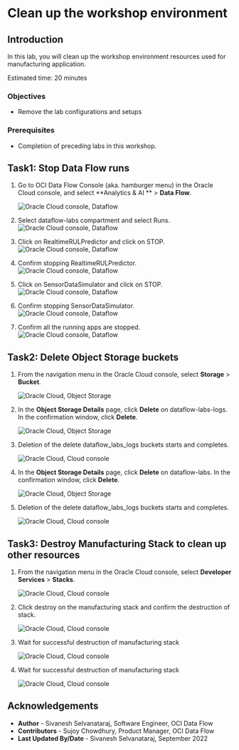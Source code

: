 # Clean up the workshop environment

## Introduction

In this lab, you will clean up the workshop environment resources used for manufacturing application.

Estimated time: 20 minutes

### Objectives

* Remove the lab configurations and setups

### Prerequisites

* Completion of preceding labs in this workshop.

## Task1: Stop Data Flow runs

1. Go to OCI Data Flow Console (aka. hamburger menu) in the Oracle Cloud console, and select **Analytics & AI ** > **Data Flow**.

   ![Oracle Cloud console, Dataflow](images/dataflow-menu.png " ")

2. Select dataflow-labs compartment and select Runs.
   ![Oracle Cloud console, Dataflow](images/runs-compartment.png " ")

3. Click on RealtimeRULPredictor and click on STOP.
   ![Oracle Cloud console, Dataflow](images/predictor-stopping.png " ")

4. Confirm stopping RealtimeRULPredictor.
   ![Oracle Cloud console, Dataflow](images/confirm-predictor-stop.png " ")

5. Click on SensorDataSimulator and click on STOP.
   ![Oracle Cloud console, Dataflow](images/simulator-stopping.png " ")

6. Confirm stopping SensorDataSimulator.
   ![Oracle Cloud console, Dataflow](images/confirm-simulator-stop.png " ")

7. Confirm all the running apps are stopped.
   ![Oracle Cloud console, Dataflow](images/stop-runs.png " ")



## Task2: Delete Object Storage buckets

1. From the navigation menu in the Oracle Cloud console, select **Storage** > **Bucket**.

    ![Oracle Cloud, Object Storage](images/object-storage-menu.png " ")

2. In the **Object Storage Details** page, click **Delete** on dataflow-labs-logs. In the confirmation window, click **Delete**.

   ![Oracle Cloud, Object Storage](images/delete-logs-bucket.png " ")   

3. Deletion of the delete dataflow_labs_logs buckets starts and completes.

    ![Oracle Cloud, Cloud console](images/delete-logs-success.png " ")    

4. In the **Object Storage Details** page, click **Delete** on dataflow-labs. In the confirmation window, click **Delete**.

   ![Oracle Cloud, Object Storage](images/delete-dataflow-labs.png " ")

5. Deletion of the delete dataflow_labs_logs buckets starts and completes.

   ![Oracle Cloud, Cloud console](images/delete-dataflow-labs-success.png " ")



## Task3: Destroy Manufacturing Stack to clean up other resources

1. From the navigation menu in the Oracle Cloud console, select **Developer Services** > **Stacks**. 

    ![Oracle Cloud, Cloud console](images/stack-menu.png " ")       

2. Click destroy on the manufacturing stack and confirm the destruction of stack.

    ![Oracle Cloud, Cloud console](images/destroy-click.png " ")    

3. Wait for successful destruction of manufacturing stack

   ![Oracle Cloud, Cloud console](images/destroy-progress.png " ")

4. Wait for successful destruction of manufacturing stack

   ![Oracle Cloud, Cloud console](images/destroy-succeeded.png " ")

## Acknowledgements
- **Author** -  Sivanesh Selvanataraj, Software Engineer, OCI Data Flow
- **Contributors** - Sujoy Chowdhury, Product Manager, OCI Data Flow
- **Last Updated By/Date** - Sivanesh Selvanataraj, September 2022
